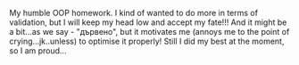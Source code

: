 My humble OOP homework.
I kind of wanted to do more in terms of validation, but I will keep my head low and accept my fate!!!
And it might be a bit...as we say - "дървено", but it motivates me (annoys me to the point of crying...jk..unless) to optimise it properly!
Still I did my best at the moment, so I am proud...
